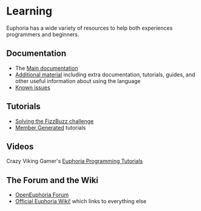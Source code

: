 # Learning

Euphoria has a wide variety of resources to help both experiences programmers and beginners.

## Documentation

 * The [Main documentation](https://openeuphoria.org/docs/)
 * [Additional material](https://openeuphoria.org/wiki/view/Additional%20Documentation.wc) including extra documentation, tutorials, guides, and other useful information about using the language
 * [Known issues](https://openeuphoria.org/wiki/view/Updated%20Documentation.wc)

## Tutorials

 * [Solving the FizzBuzz challenge](https://openeuphoria.org/wiki/view/fizzbuzz.wc)
 * [Member Generated](https://openeuphoria.org/category/members.wc?category=Tutorial) tutorials 

## Videos

Crazy Viking Gamer's [Euphoria Programming Tutorials](https://www.youtube.com/playlist?list=PLRQl-SFCZCJvX-h1iqCHoJVlr7DmafXB7)

## The Forum and the Wiki

 * [OpenEuphoria Forum](https://openeuphoria.org/forum/index.wc) 
 * [Official Euphoria Wiki!](https://openeuphoria.org/wiki/view/home.wc) which links to everything else